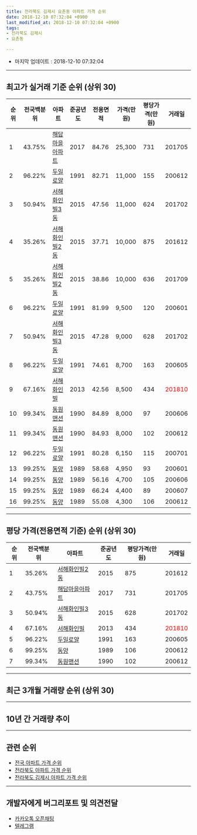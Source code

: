 ```yaml
---
title: 전라북도 김제시 요촌동 아파트 가격 순위
date: 2018-12-10 07:32:04 +0900
last_modified_at: 2018-12-10 07:32:04 +0900
tags:
- 전라북도 김제시
- 요촌동

---
```


* 마지막 업데이트 : 2018-12-10 07:32:04

---

## 최고가 실거래 기준 순위 (상위 30)


|순위|전국백분위|아파트|준공년도|전용면적|가격(만원)|평당가격(만원)|거래일|
|---|---|---|---|---|---|---|---|
|1|43.75%|[해담마을아파트](https://search.naver.com/search.naver?query=%EC%A0%84%EB%9D%BC%EB%B6%81%EB%8F%84+%EA%B9%80%EC%A0%9C%EC%8B%9C+%EC%9A%94%EC%B4%8C%EB%8F%99+%ED%95%B4%EB%8B%B4%EB%A7%88%EC%9D%84%EC%95%84%ED%8C%8C%ED%8A%B8)|2017|84.76|25,300|731|201705|
|2|96.22%|[두일로얄](https://search.naver.com/search.naver?query=%EC%A0%84%EB%9D%BC%EB%B6%81%EB%8F%84+%EA%B9%80%EC%A0%9C%EC%8B%9C+%EC%9A%94%EC%B4%8C%EB%8F%99+%EB%91%90%EC%9D%BC%EB%A1%9C%EC%96%84)|1991|82.71|11,000|155|200612|
|3|50.94%|[서해화인빌3동](https://search.naver.com/search.naver?query=%EC%A0%84%EB%9D%BC%EB%B6%81%EB%8F%84+%EA%B9%80%EC%A0%9C%EC%8B%9C+%EC%9A%94%EC%B4%8C%EB%8F%99+%EC%84%9C%ED%95%B4%ED%99%94%EC%9D%B8%EB%B9%8C3%EB%8F%99)|2015|47.56|11,000|624|201702|
|4|35.26%|[서해화인빌2동](https://search.naver.com/search.naver?query=%EC%A0%84%EB%9D%BC%EB%B6%81%EB%8F%84+%EA%B9%80%EC%A0%9C%EC%8B%9C+%EC%9A%94%EC%B4%8C%EB%8F%99+%EC%84%9C%ED%95%B4%ED%99%94%EC%9D%B8%EB%B9%8C2%EB%8F%99)|2015|37.71|10,000|875|201612|
|5|35.26%|[서해화인빌2동](https://search.naver.com/search.naver?query=%EC%A0%84%EB%9D%BC%EB%B6%81%EB%8F%84+%EA%B9%80%EC%A0%9C%EC%8B%9C+%EC%9A%94%EC%B4%8C%EB%8F%99+%EC%84%9C%ED%95%B4%ED%99%94%EC%9D%B8%EB%B9%8C2%EB%8F%99)|2015|38.86|10,000|636|201709|
|6|96.22%|[두일로얄](https://search.naver.com/search.naver?query=%EC%A0%84%EB%9D%BC%EB%B6%81%EB%8F%84+%EA%B9%80%EC%A0%9C%EC%8B%9C+%EC%9A%94%EC%B4%8C%EB%8F%99+%EB%91%90%EC%9D%BC%EB%A1%9C%EC%96%84)|1991|81.99|9,500|120|200601|
|7|50.94%|[서해화인빌3동](https://search.naver.com/search.naver?query=%EC%A0%84%EB%9D%BC%EB%B6%81%EB%8F%84+%EA%B9%80%EC%A0%9C%EC%8B%9C+%EC%9A%94%EC%B4%8C%EB%8F%99+%EC%84%9C%ED%95%B4%ED%99%94%EC%9D%B8%EB%B9%8C3%EB%8F%99)|2015|47.28|9,000|628|201702|
|8|96.22%|[두일로얄](https://search.naver.com/search.naver?query=%EC%A0%84%EB%9D%BC%EB%B6%81%EB%8F%84+%EA%B9%80%EC%A0%9C%EC%8B%9C+%EC%9A%94%EC%B4%8C%EB%8F%99+%EB%91%90%EC%9D%BC%EB%A1%9C%EC%96%84)|1991|74.61|8,700|163|200605|
|9|67.16%|[서해화인빌](https://search.naver.com/search.naver?query=%EC%A0%84%EB%9D%BC%EB%B6%81%EB%8F%84+%EA%B9%80%EC%A0%9C%EC%8B%9C+%EC%9A%94%EC%B4%8C%EB%8F%99+%EC%84%9C%ED%95%B4%ED%99%94%EC%9D%B8%EB%B9%8C)|2013|42.56|8,500|434|<span style="color:red">201810</span>|
|10|99.34%|[동원맨션](https://search.naver.com/search.naver?query=%EC%A0%84%EB%9D%BC%EB%B6%81%EB%8F%84+%EA%B9%80%EC%A0%9C%EC%8B%9C+%EC%9A%94%EC%B4%8C%EB%8F%99+%EB%8F%99%EC%9B%90%EB%A7%A8%EC%85%98)|1990|84.89|8,000|97|200606|
|11|99.34%|[동원맨션](https://search.naver.com/search.naver?query=%EC%A0%84%EB%9D%BC%EB%B6%81%EB%8F%84+%EA%B9%80%EC%A0%9C%EC%8B%9C+%EC%9A%94%EC%B4%8C%EB%8F%99+%EB%8F%99%EC%9B%90%EB%A7%A8%EC%85%98)|1990|84.93|8,000|102|200612|
|12|96.22%|[두일로얄](https://search.naver.com/search.naver?query=%EC%A0%84%EB%9D%BC%EB%B6%81%EB%8F%84+%EA%B9%80%EC%A0%9C%EC%8B%9C+%EC%9A%94%EC%B4%8C%EB%8F%99+%EB%91%90%EC%9D%BC%EB%A1%9C%EC%96%84)|1991|80.28|6,150|115|200701|
|13|99.25%|[동양](https://search.naver.com/search.naver?query=%EC%A0%84%EB%9D%BC%EB%B6%81%EB%8F%84+%EA%B9%80%EC%A0%9C%EC%8B%9C+%EC%9A%94%EC%B4%8C%EB%8F%99+%EB%8F%99%EC%96%91)|1989|58.68|4,950|93|200601|
|14|99.25%|[동양](https://search.naver.com/search.naver?query=%EC%A0%84%EB%9D%BC%EB%B6%81%EB%8F%84+%EA%B9%80%EC%A0%9C%EC%8B%9C+%EC%9A%94%EC%B4%8C%EB%8F%99+%EB%8F%99%EC%96%91)|1989|56.16|4,700|105|200606|
|15|99.25%|[동양](https://search.naver.com/search.naver?query=%EC%A0%84%EB%9D%BC%EB%B6%81%EB%8F%84+%EA%B9%80%EC%A0%9C%EC%8B%9C+%EC%9A%94%EC%B4%8C%EB%8F%99+%EB%8F%99%EC%96%91)|1989|66.24|4,400|89|200607|
|16|99.25%|[동양](https://search.naver.com/search.naver?query=%EC%A0%84%EB%9D%BC%EB%B6%81%EB%8F%84+%EA%B9%80%EC%A0%9C%EC%8B%9C+%EC%9A%94%EC%B4%8C%EB%8F%99+%EB%8F%99%EC%96%91)|1989|55.08|4,300|106|200612|


---

## 평당 가격(전용면적 기준) 순위 (상위 30)


|순위|전국백분위|아파트|준공년도|평당가격(만원)|거래일|
|---|---|---|---|---|---|
|1|35.26%|[서해화인빌2동](https://search.naver.com/search.naver?query=%EC%A0%84%EB%9D%BC%EB%B6%81%EB%8F%84+%EA%B9%80%EC%A0%9C%EC%8B%9C+%EC%9A%94%EC%B4%8C%EB%8F%99+%EC%84%9C%ED%95%B4%ED%99%94%EC%9D%B8%EB%B9%8C2%EB%8F%99)|2015|875|201612|
|2|43.75%|[해담마을아파트](https://search.naver.com/search.naver?query=%EC%A0%84%EB%9D%BC%EB%B6%81%EB%8F%84+%EA%B9%80%EC%A0%9C%EC%8B%9C+%EC%9A%94%EC%B4%8C%EB%8F%99+%ED%95%B4%EB%8B%B4%EB%A7%88%EC%9D%84%EC%95%84%ED%8C%8C%ED%8A%B8)|2017|731|201705|
|3|50.94%|[서해화인빌3동](https://search.naver.com/search.naver?query=%EC%A0%84%EB%9D%BC%EB%B6%81%EB%8F%84+%EA%B9%80%EC%A0%9C%EC%8B%9C+%EC%9A%94%EC%B4%8C%EB%8F%99+%EC%84%9C%ED%95%B4%ED%99%94%EC%9D%B8%EB%B9%8C3%EB%8F%99)|2015|628|201702|
|4|67.16%|[서해화인빌](https://search.naver.com/search.naver?query=%EC%A0%84%EB%9D%BC%EB%B6%81%EB%8F%84+%EA%B9%80%EC%A0%9C%EC%8B%9C+%EC%9A%94%EC%B4%8C%EB%8F%99+%EC%84%9C%ED%95%B4%ED%99%94%EC%9D%B8%EB%B9%8C)|2013|434|<span style="color:red">201810</span>|
|5|96.22%|[두일로얄](https://search.naver.com/search.naver?query=%EC%A0%84%EB%9D%BC%EB%B6%81%EB%8F%84+%EA%B9%80%EC%A0%9C%EC%8B%9C+%EC%9A%94%EC%B4%8C%EB%8F%99+%EB%91%90%EC%9D%BC%EB%A1%9C%EC%96%84)|1991|163|200605|
|6|99.25%|[동양](https://search.naver.com/search.naver?query=%EC%A0%84%EB%9D%BC%EB%B6%81%EB%8F%84+%EA%B9%80%EC%A0%9C%EC%8B%9C+%EC%9A%94%EC%B4%8C%EB%8F%99+%EB%8F%99%EC%96%91)|1989|106|200612|
|7|99.34%|[동원맨션](https://search.naver.com/search.naver?query=%EC%A0%84%EB%9D%BC%EB%B6%81%EB%8F%84+%EA%B9%80%EC%A0%9C%EC%8B%9C+%EC%9A%94%EC%B4%8C%EB%8F%99+%EB%8F%99%EC%9B%90%EB%A7%A8%EC%85%98)|1990|102|200612|


---

## 최근 3개월 거래량 순위 (상위 30)


<div style="width:100%;">
    <canvas id="deal_count_ranking" height="250"></canvas>
</div>


<script>
new Chart(document.getElementById("deal_count_ranking"), {
    type: 'horizontalBar',
    data: {
        labels: ['두일로얄', '동원맨션', '서해화인빌', '해담마을아파트'],
        datasets: [{
            label: '실거래 수',
            data: [3, 2, 1, 1],
            borderColor: "rgba(255, 0, 128, 1)",
            backgroundColor: "rgba(255, 0, 128, 0.5)",
            fill: false,
        }]
    },
    options: {
        responsive: true,
        title: {
            display: true,
            text: '최근 3개월 거래량 순위'
        },
        tooltips: {
            mode: 'index',
            intersect: false,
            callbacks: {
                title: function(tooltipItems, data) {
                    return "실거래 수:";
                },
                label: function(tooltipItem, data) {
                    return data.labels[tooltipItem.index] + ": " + tooltipItem.xLabel;
                }
            }
        },
        hover: {
            mode: 'nearest',
            intersect: true
        },
        scales: {
            xAxes: [{
                display: true,
                scaleLabel: {
                    display: true,
                    labelString: '실거래 수'
                },
                ticks: {
                    suggestedMin: 0,
                }
            }],
            yAxes: [{
                display: true,
                ticks: {
                    autoSkip: false,
                    callback: function(value, index, values) {
                        if (value.length > 15)
                            return value.substr(0, 13) + "...";
                        else
                            return value;
                    }
                },
                scaleLabel: {
                    display: false,
                }
            }]
        }
    }
});

</script>


---

## 10년 간 거래량 추이


<div style="width:100%;">
    <canvas id="deal_progress" height="250"></canvas>
</div>

<script>
new Chart(document.getElementById("deal_progress"), {
    type: 'line',
    data: {
        labels: ['200812','200901','200902','200903','200904','200905','200906','200907','200908','200909','200910','200911','200912','201001','201002','201003','201004','201005','201006','201007','201008','201009','201010','201011','201012','201101','201102','201103','201104','201105','201106','201107','201108','201109','201110','201111','201112','201201','201202','201203','201204','201205','201206','201207','201208','201209','201210','201211','201212','201301','201302','201303','201304','201305','201306','201307','201308','201309','201310','201311','201312','201401','201402','201403','201404','201405','201406','201407','201408','201409','201410','201411','201412','201501','201502','201503','201504','201505','201506','201507','201508','201509','201510','201511','201512','201601','201602','201603','201604','201605','201606','201607','201608','201609','201610','201611','201612','201701','201702','201703','201704','201705','201706','201707','201708','201709','201710','201711','201712','201801','201802','201803','201804','201805','201806','201807','201808','201809','201810','201811','201812'],
        datasets: [{
            label: '실거래 수',
            pointRadius: 1,
            data: [3, 1, 0, 1, 0, 4, 1, 0, 0, 0, 1, 2, 1, 2, 1, 0, 2, 1, 0, 0, 0, 0, 1, 0, 3, 1, 2, 2, 0, 3, 1, 1, 0, 3, 4, 3, 1, 0, 0, 1, 3, 1, 2, 2, 1, 1, 1, 1, 0, 1, 1, 3, 1, 1, 1, 0, 0, 2, 3, 0, 7, 2, 1, 5, 4, 1, 0, 3, 1, 2, 3, 5, 4, 1, 1, 4, 2, 2, 0, 2, 1, 4, 1, 4, 1, 2, 3, 2, 3, 1, 1, 1, 3, 1, 4, 1, 3, 0, 4, 1, 2, 7, 1, 3, 4, 2, 2, 3, 0, 1, 0, 0, 0, 0, 1, 1, 1, 2, 4, 2, 1],
            borderColor: "rgba(255, 201, 14, 1)",
            backgroundColor: "rgba(255, 201, 14, 0.5)",
            fill: true,
        }]
    },
    options: {
        responsive: true,
        title: {
            display: true,
            text: '10년간 거래량 추이'
        },
        tooltips: {
            mode: 'index',
            intersect: false,
        },
        hover: {
            mode: 'nearest',
            intersect: true
        },
        scales: {
            xAxes: [{
                display: true,
                scaleLabel: {
                    display: true,
                    labelString: '년/월'
                }
            }],
            yAxes: [{
                display: true,
                ticks: {
                    suggestedMin: 0,
                },
                scaleLabel: {
                    display: true,
                    labelString: '실거래 수'
                }
            }]
        }
    }
});

</script>


---

## 관련 순위

- [전국 아파트 가격 순위](https://inasie.github.io/apt-ranking/전국)
- [전라북도 아파트 가격 순위](https://inasie.github.io/apt-ranking/전라북도)
- [전라북도 김제시 아파트 가격 순위](https://inasie.github.io/apt-ranking/전라북도-김제시)


---

## 개발자에게 버그리포트 및 의견전달

- [카카오톡 오픈채팅](https://open.kakao.com/o/gLJUAP4)
- [텔레그램](https://t.me/inasie)

